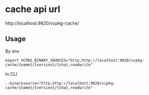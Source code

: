 # cache api url
http://localhost:9820/vcpkg-cache/

## Usage
By env

    export VCPKG_BINARY_SOURCES="http,http://localhost:9820/vcpkg-cache/{name}/{version}/{sha},readwrite"
In CLI

    --binarysource="http,http://localhost:9820/vcpkg-cache/{name}/{version}/{sha},readwrite"